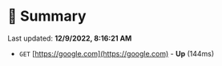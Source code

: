 # 📖 Summary
Last updated: **12/9/2022, 8:16:21 AM**

- `GET` [https://google.com](https://google.com) - **Up** (144ms)
